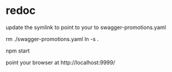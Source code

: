 # redoc
update the symlink to point to your to swagger-promotions.yaml

rm ./swagger-promotions.yaml
ln -s <full path to swagger-promotions.yaml> .

npm start

point your browser at http://localhost:9999/

